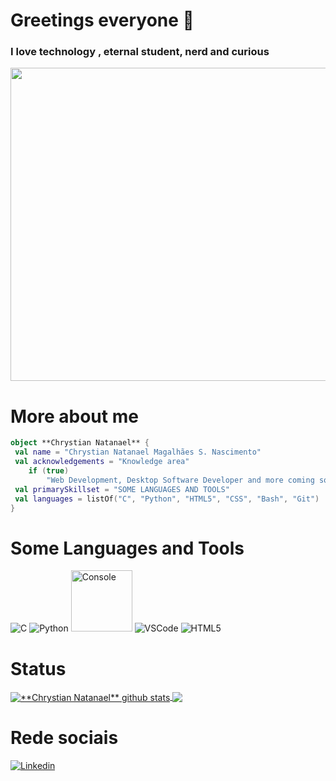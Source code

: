 <link rel="stylesheet" href="https://cdn.jsdelivr.net/gh/devicons/devicon@v2.15.1/devicon.min.css">

# Greetings everyone 👋

### I love technology , eternal student, nerd and curious
<img src="https://media.tenor.com/C1r3YSmu4IQAAAAC/coding.gif" width="980" height="501" />

# More about me


```kotlin
object **Chrystian Natanael** {
 val name = "Chrystian Natanael Magalhães S. Nascimento"
 val acknowledgements = "Knowledge area"
	if (true)
		"Web Development, Desktop Software Developer and more coming soon"
 val primarySkillset = "SOME LANGUAGES AND TOOLS"
 val languages = listOf("C", "Python", "HTML5", "CSS", "Bash", "Git")
}
```

# Some Languages and Tools

![C](https://img.icons8.com/?size=100&id=shQTXiDQiQVR&format=png)
![Python](https://github.com/Chrystian-Natanael/Chrystian-Natanael/assets/90218717/9ef1bc66-a45b-435c-91df-64f962853247)
<img width="98" height="98" src="https://img.icons8.com/nolan/64/1A6DFF/C822FF/console.png" alt="Console"/>
![VSCode](https://img.icons8.com/?size=100&id=i19Ns28h30P4&format=png)
![HTML5](https://img.icons8.com/?size=100&id=CMVEhOBzk3Zp&format=png)

# Status

<a href="https://github.com/Chrystian-Natanael">
 <img align="center" src="https://github-readme-stats.vercel.app/api?username=Chrystian-Natanael&show_icons=true&theme=tokyonight&line_height=27" alt="**Chrystian Natanael** github stats"/>
</a><a href="https://github.com/Chrystian-Natanael">
  <img align="center" src="https://github-readme-stats.vercel.app/api/top-langs/?username=Chrystian-Natanael&theme=tokyonight&hide_langs_below=1" />
</a>

<br>

# Rede sociais
[![Linkedin](https://img.icons8.com/?size=700&id=44019&format=png)](https://www.linkedin.com/in/chrystian-natanael-677a1b179/)
